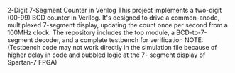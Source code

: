 2-Digit 7-Segment Counter in Verilog
This project implements a two-digit (00-99) BCD counter in Verilog. 
It's designed to drive a common-anode, multiplexed 7-segment display, updating the count once per second from a 100MHz clock.
The repository includes the top module, a BCD-to-7-segment decoder, and a complete testbench for verification 
NOTE: (Testbench code may not work directly in the  simulation file because of higher delay in code and bubbled logic at the 7- segment display of Spartan-7 FPGA)

